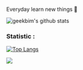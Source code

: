 Everyday learn new things 🌈

![geekbim's github stats](https://github-readme-stats.vercel.app/api?username=geekbim&show_icons=true)

### Statistic :  
[![Top Langs](https://github-readme-stats.vercel.app/api/top-langs/?username=geekbim&layout=compact)](https://github.com/anuraghazra/github-readme-stats)

![](https://komarev.com/ghpvc/?username=geekbim&color=lightgray)
